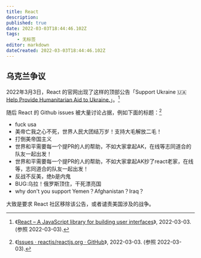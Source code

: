 ```yaml
---
title: React
description:
published: true
date: 2022-03-03T18:44:46.102Z
tags:
    - 无标签
editor: markdown
dateCreated: 2022-03-03T18:44:46.102Z
---
```


## 乌克兰争议

2022年3月3日，React 的官网出现了这样的顶部公告「Support Ukraine 🇺🇦 [Help Provide Humanitarian Aid to Ukraine.](https://web.archive.org/web/20220303012436/https://opensource.fb.com/support-ukraine)」。[^reactjs]

[^reactjs]: 《[React – A JavaScript library for building user interfaces](https://web.archive.org/web/20220303012436/https://reactjs.org/)》, 2022-03-03. (参照 2022-03-03).

随后 React 的 Github issues 被大量讨论占据，例如下面的标题：[^issues]

+   fuck usa
+   美帝亡我之心不死，世界人民大团结万岁！支持大毛解放二毛！
+   打倒美帝国主义
+   世界和平需要每一个提PR的人的帮助，不如大家拿起AK，在线等志同道合的队友一起出发！
+   世界和平需要每一个提PR的人的帮助，不如大家拿起AK抄了react老家，在线等，志同道合的队友一起出发！
+   反战不反美，绝b是内鬼
+   BUG:乌拉！俄罗斯顶住，干死漂亮国
+   why don't you support Yemen？Afghanistan？Iraq？

[^issues]: 《[Issues · reactjs/reactjs.org · GitHub](https://web.archive.org/web/20220303101922/https://github.com/reactjs/reactjs.org/issues)》, 2022-03-03. (参照 2022-03-03).

大致是要求 React 社区移除该公告，或者谴责美国涉及的战争。
